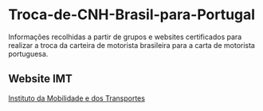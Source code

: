 # Troca-de-CNH-Brasil-para-Portugal
Informações recolhidas a partir de grupos e websites certificados para realizar a troca da carteira de motorista brasileira para a carta de motorista portuguesa. 

## Website IMT 
[Instituto da Mobilidade e dos Transportes](https://www.imt-ip.pt/sites/IMTT/Portugues/Condutores/TrocaCartaConducao/OutrasSituacoes/Paginas/OutrasSituacoes.aspx)
